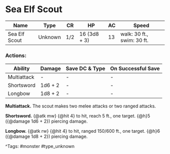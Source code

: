 # Sea Elf Scout

| Name | Type | CR | HP | AC | Speed |
|------|------|----|----|----|-------|
| Sea Elf Scout | Unknown | 1/2 | 16 (3d8 + 3) | 13 | walk: 30 ft., swim: 30 ft. |

### Actions:

| Ability | Damage | Save DC & Type | On Successful Save |
|---------|--------|----------------|--------------------|
| Multiattack | - | - | - |
| Shortsword | 1d6 + 2 | - | - |
| Longbow | 1d8 + 2 | - | - |


**Multiattack.** The scout makes two melee attacks or two ranged attacks.

**Shortsword.** {@atk mw} {@hit 4} to hit, reach 5 ft., one target. {@h}5 ({@damage 1d6 + 2}) piercing damage.

**Longbow.** {@atk rw} {@hit 4} to hit, ranged 150/600 ft., one target. {@h}6 ({@damage 1d8 + 2}) piercing damage.

^Tags: #monster #type_unknown
